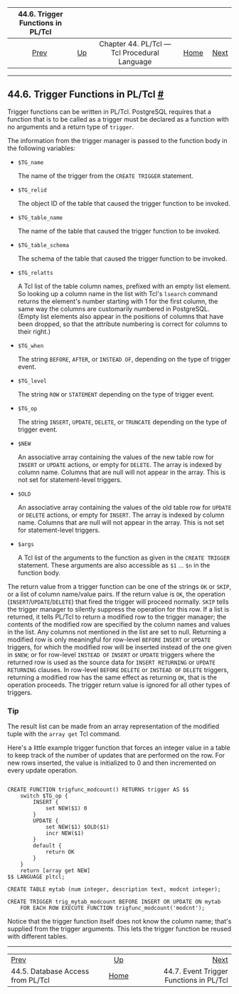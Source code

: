 

|                 44.6. Trigger Functions in PL/Tcl                |                                                                 |                                              |                                                       |                                                                             |
| :--------------------------------------------------------------: | :-------------------------------------------------------------- | :------------------------------------------: | ----------------------------------------------------: | --------------------------------------------------------------------------: |
| [Prev](pltcl-dbaccess.html "44.5. Database Access from PL/Tcl")  | [Up](pltcl.html "Chapter 44. PL/Tcl — Tcl Procedural Language") | Chapter 44. PL/Tcl — Tcl Procedural Language | [Home](index.html "PostgreSQL 17devel Documentation") |  [Next](pltcl-event-trigger.html "44.7. Event Trigger Functions in PL/Tcl") |

***

## 44.6. Trigger Functions in PL/Tcl [#](#PLTCL-TRIGGER)

Trigger functions can be written in PL/Tcl. PostgreSQL requires that a function that is to be called as a trigger must be declared as a function with no arguments and a return type of `trigger`.

The information from the trigger manager is passed to the function body in the following variables:

* `$TG_name`

    The name of the trigger from the `CREATE TRIGGER` statement.

* `$TG_relid`

    The object ID of the table that caused the trigger function to be invoked.

* `$TG_table_name`

    The name of the table that caused the trigger function to be invoked.

* `$TG_table_schema`

    The schema of the table that caused the trigger function to be invoked.

* `$TG_relatts`

    A Tcl list of the table column names, prefixed with an empty list element. So looking up a column name in the list with Tcl's `lsearch` command returns the element's number starting with 1 for the first column, the same way the columns are customarily numbered in PostgreSQL. (Empty list elements also appear in the positions of columns that have been dropped, so that the attribute numbering is correct for columns to their right.)

* `$TG_when`

    The string `BEFORE`, `AFTER`, or `INSTEAD OF`, depending on the type of trigger event.

* `$TG_level`

    The string `ROW` or `STATEMENT` depending on the type of trigger event.

* `$TG_op`

    The string `INSERT`, `UPDATE`, `DELETE`, or `TRUNCATE` depending on the type of trigger event.

* `$NEW`

    An associative array containing the values of the new table row for `INSERT` or `UPDATE` actions, or empty for `DELETE`. The array is indexed by column name. Columns that are null will not appear in the array. This is not set for statement-level triggers.

* `$OLD`

    An associative array containing the values of the old table row for `UPDATE` or `DELETE` actions, or empty for `INSERT`. The array is indexed by column name. Columns that are null will not appear in the array. This is not set for statement-level triggers.

* `$args`

    A Tcl list of the arguments to the function as given in the `CREATE TRIGGER` statement. These arguments are also accessible as `$1` ... `$n` in the function body.

The return value from a trigger function can be one of the strings `OK` or `SKIP`, or a list of column name/value pairs. If the return value is `OK`, the operation (`INSERT`/`UPDATE`/`DELETE`) that fired the trigger will proceed normally. `SKIP` tells the trigger manager to silently suppress the operation for this row. If a list is returned, it tells PL/Tcl to return a modified row to the trigger manager; the contents of the modified row are specified by the column names and values in the list. Any columns not mentioned in the list are set to null. Returning a modified row is only meaningful for row-level `BEFORE` `INSERT` or `UPDATE` triggers, for which the modified row will be inserted instead of the one given in `$NEW`; or for row-level `INSTEAD OF` `INSERT` or `UPDATE` triggers where the returned row is used as the source data for `INSERT RETURNING` or `UPDATE RETURNING` clauses. In row-level `BEFORE` `DELETE` or `INSTEAD OF` `DELETE` triggers, returning a modified row has the same effect as returning `OK`, that is the operation proceeds. The trigger return value is ignored for all other types of triggers.

### Tip

The result list can be made from an array representation of the modified tuple with the `array get` Tcl command.

Here's a little example trigger function that forces an integer value in a table to keep track of the number of updates that are performed on the row. For new rows inserted, the value is initialized to 0 and then incremented on every update operation.

```

CREATE FUNCTION trigfunc_modcount() RETURNS trigger AS $$
    switch $TG_op {
        INSERT {
            set NEW($1) 0
        }
        UPDATE {
            set NEW($1) $OLD($1)
            incr NEW($1)
        }
        default {
            return OK
        }
    }
    return [array get NEW]
$$ LANGUAGE pltcl;

CREATE TABLE mytab (num integer, description text, modcnt integer);

CREATE TRIGGER trig_mytab_modcount BEFORE INSERT OR UPDATE ON mytab
    FOR EACH ROW EXECUTE FUNCTION trigfunc_modcount('modcnt');
```

Notice that the trigger function itself does not know the column name; that's supplied from the trigger arguments. This lets the trigger function be reused with different tables.

***

|                                                                  |                                                                 |                                                                             |
| :--------------------------------------------------------------- | :-------------------------------------------------------------: | --------------------------------------------------------------------------: |
| [Prev](pltcl-dbaccess.html "44.5. Database Access from PL/Tcl")  | [Up](pltcl.html "Chapter 44. PL/Tcl — Tcl Procedural Language") |  [Next](pltcl-event-trigger.html "44.7. Event Trigger Functions in PL/Tcl") |
| 44.5. Database Access from PL/Tcl                                |      [Home](index.html "PostgreSQL 17devel Documentation")      |                                     44.7. Event Trigger Functions in PL/Tcl |
